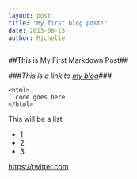 ```yaml
---
layout: post
title: "My first blog post!"
date: 2013-08-15
author: Michelle
---
```


##This is My First Markdown Post##

###_This is a link to [my blog](http://puddingfan.github.io)_###

    <html>
      code goes here
    </html>

This will be a list

* 1
* 2
* 3

<https://twitter.com>